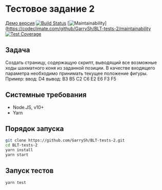 # Тестовое задание 2

[Демо версия](https://garrysh.github.io/BLT-tests-2/)
[![Build Status](https://travis-ci.org/GarrySh/BLT-tests-2.svg?branch=master)](https://travis-ci.org/GarrySh/BLT-tests-2)
[![Maintainability](https://api.codeclimate.com/v1/badges/e45a534f9e3a451db84a/maintainability)](https://codeclimate.com/github/GarrySh/BLT-tests-2/maintainability
[![Test Coverage](https://api.codeclimate.com/v1/badges/e45a534f9e3a451db84a/test_coverage)](https://codeclimate.com/github/GarrySh/BLT-tests-2/test_coverage)

## Задача

Создать страницу, содержащую скрипт, выводящий все возможные ходы шахматного коня из заданной позиции. В качестве входящего параметра необходимо принимать текущее положение фигуры.
Пример:
ввод: D4
вывод: B3 B5 C2 C6 E2 E6 F3 F5

## Системные требования

- Node.JS, v10+
- Yarn

## Порядок запуска

```sh
git clone https://github.com/GarrySh/BLT-tests-2.git
cd BLT-tests-2
yarn install
yarn start
```

## Запуск тестов

```sh
yarn test
```
